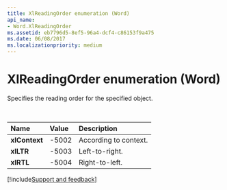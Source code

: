 ```yaml
---
title: XlReadingOrder enumeration (Word)
api_name:
- Word.XlReadingOrder
ms.assetid: eb7796d5-8ef5-96a4-dcf4-c86153f9a475
ms.date: 06/08/2017
ms.localizationpriority: medium
---
```



# XlReadingOrder enumeration (Word)

Specifies the reading order for the specified object.

<br/>

|Name|Value|Description|
|:-----|:-----|:-----|
| **xlContext**|-5002|According to context.|
| **xlLTR**|-5003|Left-to-right.|
| **xlRTL**|-5004|Right-to-left.|



[!include[Support and feedback](~/includes/feedback-boilerplate.md)]